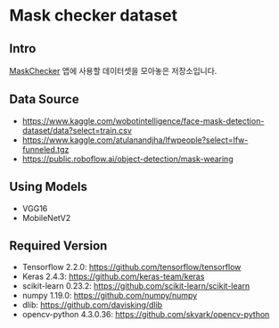 Mask checker dataset
====================

Intro
-----
[MaskChecker][MaskChecker_Android] 앱에 사용할 데이터셋을 모아놓은 저장소입니다.

[MaskChecker_Android]: https://github.com/Onegold11/MaskChecker_Android

Data Source
-----------
+ https://www.kaggle.com/wobotintelligence/face-mask-detection-dataset/data?select=train.csv
+ https://www.kaggle.com/atulanandjha/lfwpeople?select=lfw-funneled.tgz
+ https://public.roboflow.ai/object-detection/mask-wearing

Using Models
------------
+ VGG16
+ MobileNetV2

Required Version
-----------
+ Tensorflow 2.2.0: https://github.com/tensorflow/tensorflow
+ Keras 2.4.3: https://github.com/keras-team/keras
+ scikit-learn 0.23.2: https://github.com/scikit-learn/scikit-learn
+ numpy 1.19.0: https://github.com/numpy/numpy
+ dlib: https://github.com/davisking/dlib
+ opencv-python 4.3.0.36: https://github.com/skvark/opencv-python
